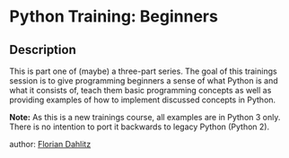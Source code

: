 # Python Training: Beginners

## Description

This is part one of (maybe) a three-part series.
The goal of this trainings session is to give programming beginners a sense of what Python is and what it consists of, teach them basic programming concepts as well as providing examples of how to implement discussed concepts in Python.

**Note:** As this is a new trainings course, all examples are in Python 3 only.
There is no intention to port it backwards to legacy Python (Python 2).

author: [Florian Dahlitz][DahlitzFlorian]


[DahlitzFlorian]: https://florian-dahlitz.de
